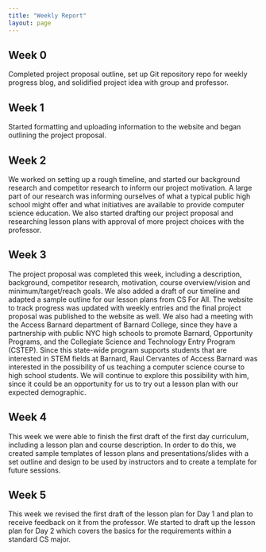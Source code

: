 ```yaml
---
title: "Weekly Report"
layout: page
---
```


<html lang="en">
<title>Weekly Report</title>
<meta charset="utf-8">
<meta name="viewport" content="width=device-width, initial-scale=1.0">
<meta name="author" content="Blog Author">
<meta name="generator" content="Jekyll v4.2.2">
<link rel="canonical" href="http://localhost:4000/about/">

<link rel="stylesheet" href="/assets/css/frame.css">
<link rel="stylesheet" href="https://stackpath.bootstrapcdn.com/font-awesome/4.7.0/css/font-awesome.min.css" integrity="sha384-wvfXpqpZZVQGK6TAh5PVlGOfQNHSoD2xbE+QkPxCAFlNEevoEH3Sl0sibVcOQVnN" crossorigin="anonymous">

<link rel="alternate" href="/feed.xml" type="application/atom+xml" title="CS Bridge">


<article>
  <h2 id="installation">Week 0</h2>

  <p>Completed project proposal outline, set up Git repository repo for weekly progress blog, and solidified project idea with group and professor. </p>

  <h2 id="features">Week 1</h2>

  <p>
    Started formatting and uploading information to the website and began outlining the project proposal.
  </p>


<h2 id="based-on">Week 2</h2>

<p>We worked on setting up a rough timeline, and started our background research and competitor research to inform our project motivation. A large part of our research was informing ourselves of what a typical public high school might offer and what initiatives are available to provide computer science education. We also started drafting our project proposal and researching lesson plans with approval of more project choices with the professor.</p>


<h2 id="license">Week 3</h2>

<p>The project proposal was completed this week, including a description, background, competitor research, motivation, course overview/vision and minimum/target/reach goals. We also added a draft of our timeline and adapted a sample outline for our lesson plans from CS For All. The website to track progress was updated with weekly entries and the final project proposal was published to the website as well. We also had a meeting with the Access Barnard department of Barnard College, since they have a partnership with public NYC high schools to promote Barnard, Opportunity Programs, and the Collegiate Science and Technology Entry Program (CSTEP). Since this state-wide program supports students that are interested in STEM fields at Barnard, Raul Cervantes of Access Barnard was interested in the possibility of us teaching a computer science course to high school students. We will continue to explore this possibility with him, since it could be an opportunity for us to try out a lesson plan with our expected demographic.</p>

<h2 id="license">Week 4</h2>

<p>This week we were able to finish the first draft of the first day curriculum, including a lesson plan and course description. In order to do this, we created sample templates of lesson plans and presentations/slides with a set outline and design to be used by instructors and to create a template for future sessions. </p>

<h2 id="license">Week 5</h2>

<p>This week we revised the first draft of the lesson plan for Day 1 and plan to receive feedback on it from the professor. We started to draft up the lesson plan for Day 2 which covers the basics for the requirements within a standard CS major. </p>

